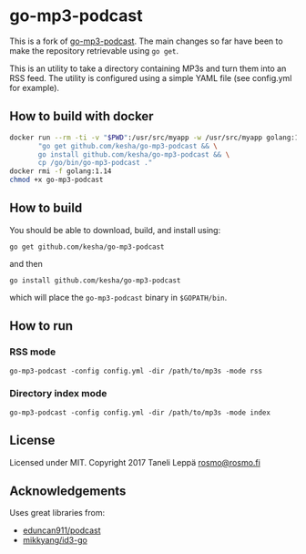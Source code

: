 # go-mp3-podcast

This is a fork of [go-mp3-podcast](https://github.com/rosmo/go-mp3-podcast).  The main changes so far have been to make the repository retrievable using `go get`.

This is an utility to take a directory containing MP3s and turn them into an
RSS feed. The utility is configured using a simple YAML file (see config.yml
for example).

## How to build with docker
```bash
docker run --rm -ti -v "$PWD":/usr/src/myapp -w /usr/src/myapp golang:1.14 bash -C \
       "go get github.com/kesha/go-mp3-podcast && \
       go install github.com/kesha/go-mp3-podcast && \
       cp /go/bin/go-mp3-podcast ."
docker rmi -f golang:1.14
chmod +x go-mp3-podcast
```

## How to build

You should be able to download, build, and install using:

`go get github.com/kesha/go-mp3-podcast`

and then

`go install github.com/kesha/go-mp3-podcast`

which will place the `go-mp3-podcast` binary in `$GOPATH/bin`.

## How to run

### RSS mode

```
go-mp3-podcast -config config.yml -dir /path/to/mp3s -mode rss
```

### Directory index mode

```
go-mp3-podcast -config config.yml -dir /path/to/mp3s -mode index
```

## License

Licensed under MIT. Copyright 2017 Taneli Leppä <rosmo@rosmo.fi>

## Acknowledgements

Uses great libraries from:
- [eduncan911/podcast](https://github.com/eduncan911/podcast)
- [mikkyang/id3-go](https://github.com/mikkyang/id3-go)
